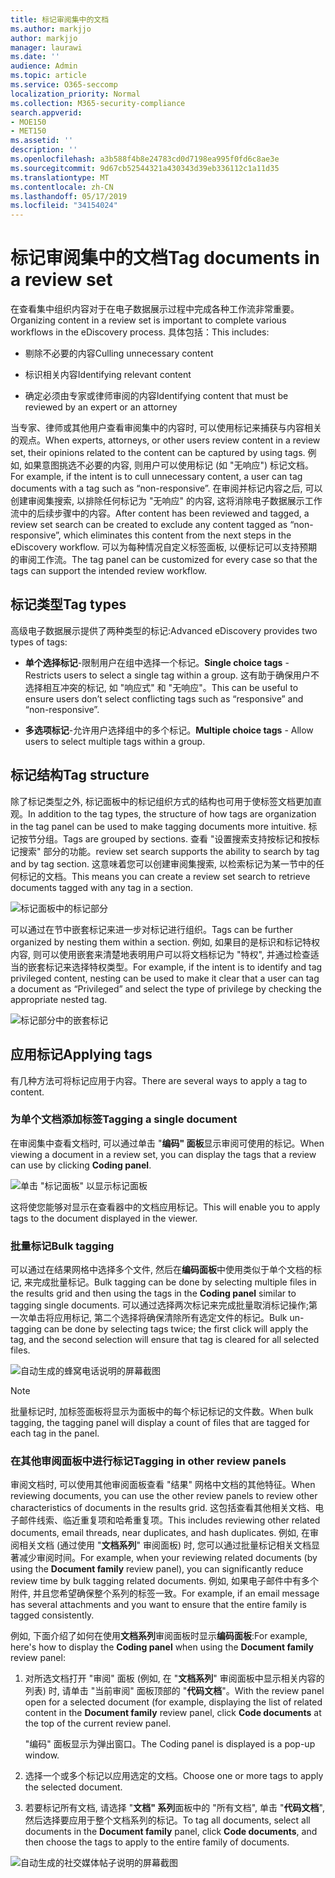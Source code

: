 ```yaml
---
title: 标记审阅集中的文档
ms.author: markjjo
author: markjjo
manager: laurawi
ms.date: ''
audience: Admin
ms.topic: article
ms.service: O365-seccomp
localization_priority: Normal
ms.collection: M365-security-compliance
search.appverid:
- MOE150
- MET150
ms.assetid: ''
description: ''
ms.openlocfilehash: a3b588f4b8e24783cd0d7198ea995f0fd6c8ae3e
ms.sourcegitcommit: 9d67cb52544321a430343d39eb336112c1a11d35
ms.translationtype: MT
ms.contentlocale: zh-CN
ms.lasthandoff: 05/17/2019
ms.locfileid: "34154024"
---
```

# <a name="tag-documents-in-a-review-set"></a><span data-ttu-id="88fa3-102">标记审阅集中的文档</span><span class="sxs-lookup"><span data-stu-id="88fa3-102">Tag documents in a review set</span></span>

<span data-ttu-id="88fa3-103">在查看集中组织内容对于在电子数据展示过程中完成各种工作流非常重要。</span><span class="sxs-lookup"><span data-stu-id="88fa3-103">Organizing content in a review set is important to complete various workflows in the eDiscovery process.</span></span> <span data-ttu-id="88fa3-104">具体包括：</span><span class="sxs-lookup"><span data-stu-id="88fa3-104">This includes:</span></span>

-  <span data-ttu-id="88fa3-105">剔除不必要的内容</span><span class="sxs-lookup"><span data-stu-id="88fa3-105">Culling unnecessary content</span></span>

- <span data-ttu-id="88fa3-106">标识相关内容</span><span class="sxs-lookup"><span data-stu-id="88fa3-106">Identifying relevant content</span></span>
 
-  <span data-ttu-id="88fa3-107">确定必须由专家或律师审阅的内容</span><span class="sxs-lookup"><span data-stu-id="88fa3-107">Identifying content that must be reviewed by an expert or an attorney</span></span>

<span data-ttu-id="88fa3-108">当专家、律师或其他用户查看审阅集中的内容时, 可以使用标记来捕获与内容相关的观点。</span><span class="sxs-lookup"><span data-stu-id="88fa3-108">When experts, attorneys, or other users review content in a review set, their opinions related to the content can be captured by using tags.</span></span> <span data-ttu-id="88fa3-109">例如, 如果意图挑选不必要的内容, 则用户可以使用标记 (如 "无响应") 标记文档。</span><span class="sxs-lookup"><span data-stu-id="88fa3-109">For example, if the intent is to cull unnecessary content, a user can tag documents with a tag such as “non-responsive”.</span></span> <span data-ttu-id="88fa3-110">在审阅并标记内容之后, 可以创建审阅集搜索, 以排除任何标记为 "无响应" 的内容, 这将消除电子数据展示工作流中的后续步骤中的内容。</span><span class="sxs-lookup"><span data-stu-id="88fa3-110">After content has been reviewed and tagged, a review set search can be created to exclude any content tagged as “non-responsive”, which eliminates this content from the next steps in the eDiscovery workflow.</span></span> <span data-ttu-id="88fa3-111">可以为每种情况自定义标签面板, 以便标记可以支持预期的审阅工作流。</span><span class="sxs-lookup"><span data-stu-id="88fa3-111">The tag panel can be customized for every case so that the tags can support the intended review workflow.</span></span>

## <a name="tag-types"></a><span data-ttu-id="88fa3-112">标记类型</span><span class="sxs-lookup"><span data-stu-id="88fa3-112">Tag types</span></span>

<span data-ttu-id="88fa3-113">高级电子数据展示提供了两种类型的标记:</span><span class="sxs-lookup"><span data-stu-id="88fa3-113">Advanced eDiscovery provides two types of tags:</span></span>

- <span data-ttu-id="88fa3-114">**单个选择标记**-限制用户在组中选择一个标记。</span><span class="sxs-lookup"><span data-stu-id="88fa3-114">**Single choice tags** - Restricts users to select a single tag within a group.</span></span> <span data-ttu-id="88fa3-115">这有助于确保用户不选择相互冲突的标记, 如 "响应式" 和 "无响应"。</span><span class="sxs-lookup"><span data-stu-id="88fa3-115">This can be useful to ensure users don’t select conflicting tags such as “responsive” and “non-responsive”.</span></span> 

- <span data-ttu-id="88fa3-116">**多选项标记**-允许用户选择组中的多个标记。</span><span class="sxs-lookup"><span data-stu-id="88fa3-116">**Multiple choice tags** - Allow users to select multiple tags within a group.</span></span>

## <a name="tag-structure"></a><span data-ttu-id="88fa3-117">标记结构</span><span class="sxs-lookup"><span data-stu-id="88fa3-117">Tag structure</span></span>

<span data-ttu-id="88fa3-118">除了标记类型之外, 标记面板中的标记组织方式的结构也可用于使标签文档更加直观。</span><span class="sxs-lookup"><span data-stu-id="88fa3-118">In addition to the tag types, the structure of how tags are organization in the tag panel can be used to make tagging documents more intuitive.</span></span> <span data-ttu-id="88fa3-119">标记按节分组。</span><span class="sxs-lookup"><span data-stu-id="88fa3-119">Tags are grouped by sections.</span></span> <span data-ttu-id="88fa3-120">查看 "设置搜索支持按标记和按标记搜索" 部分的功能。</span><span class="sxs-lookup"><span data-stu-id="88fa3-120">review set search supports the ability to search by tag and by tag section.</span></span> <span data-ttu-id="88fa3-121">这意味着您可以创建审阅集搜索, 以检索标记为某一节中的任何标记的文档。</span><span class="sxs-lookup"><span data-stu-id="88fa3-121">This means you can create a review set search to retrieve documents tagged with any tag in a section.</span></span>

![标记面板中的标记部分](../media/Tagtypes.png)

<span data-ttu-id="88fa3-123">可以通过在节中嵌套标记来进一步对标记进行组织。</span><span class="sxs-lookup"><span data-stu-id="88fa3-123">Tags can be further organized by nesting them within a section.</span></span> <span data-ttu-id="88fa3-124">例如, 如果目的是标识和标记特权内容, 则可以使用嵌套来清楚地表明用户可以将文档标记为 "特权", 并通过检查适当的嵌套标记来选择特权类型。</span><span class="sxs-lookup"><span data-stu-id="88fa3-124">For example, if the intent is to identify and tag privileged content, nesting can be used to make it clear that a user can tag a document as “Privileged” and select the type of privilege by checking the appropriate nested tag.</span></span>

![标记部分中的嵌套标记](../media/Nestingtags.png)

## <a name="applying-tags"></a><span data-ttu-id="88fa3-126">应用标记</span><span class="sxs-lookup"><span data-stu-id="88fa3-126">Applying tags</span></span>

<span data-ttu-id="88fa3-127">有几种方法可将标记应用于内容。</span><span class="sxs-lookup"><span data-stu-id="88fa3-127">There are several ways to apply a tag to content.</span></span>

### <a name="tagging-a-single-document"></a><span data-ttu-id="88fa3-128">为单个文档添加标签</span><span class="sxs-lookup"><span data-stu-id="88fa3-128">Tagging a single document</span></span>

<span data-ttu-id="88fa3-129">在审阅集中查看文档时, 可以通过单击 "**编码" 面板**显示审阅可使用的标记。</span><span class="sxs-lookup"><span data-stu-id="88fa3-129">When viewing a document in a review set, you can display the tags that a review can use by clicking **Coding panel**.</span></span>

![单击 "标记面板" 以显示标记面板](../media/Singledoctag.png)

<span data-ttu-id="88fa3-131">这将使您能够对显示在查看器中的文档应用标记。</span><span class="sxs-lookup"><span data-stu-id="88fa3-131">This will enable you to apply tags to the document displayed in the viewer.</span></span>

### <a name="bulk-tagging"></a><span data-ttu-id="88fa3-132">批量标记</span><span class="sxs-lookup"><span data-stu-id="88fa3-132">Bulk tagging</span></span>

<span data-ttu-id="88fa3-133">可以通过在结果网格中选择多个文件, 然后在**编码面板**中使用类似于单个文档的标记, 来完成批量标记。</span><span class="sxs-lookup"><span data-stu-id="88fa3-133">Bulk tagging can be done by selecting multiple files in the results grid and then using the tags in the **Coding panel** similar to tagging single documents.</span></span> <span data-ttu-id="88fa3-134">可以通过选择两次标记来完成批量取消标记操作;第一次单击将应用标记, 第二个选择将确保清除所有选定文件的标记。</span><span class="sxs-lookup"><span data-stu-id="88fa3-134">Bulk un-tagging can be done by selecting tags twice; the first click will apply the tag, and the second selection will ensure that tag is cleared for all selected files.</span></span>

![自动生成的蜂窝电话说明的屏幕截图](../media/Bulktag.png)

> [!NOTE]
> <span data-ttu-id="88fa3-136">批量标记时, 加标签面板将显示为面板中的每个标记标记的文件数。</span><span class="sxs-lookup"><span data-stu-id="88fa3-136">When bulk tagging, the tagging panel will display a count of files that are tagged for each tag in the panel.</span></span>

### <a name="tagging-in-other-review-panels"></a><span data-ttu-id="88fa3-137">在其他审阅面板中进行标记</span><span class="sxs-lookup"><span data-stu-id="88fa3-137">Tagging in other review panels</span></span>

<span data-ttu-id="88fa3-138">审阅文档时, 可以使用其他审阅面板查看 "结果" 网格中文档的其他特征。</span><span class="sxs-lookup"><span data-stu-id="88fa3-138">When reviewing documents, you can use the other review panels to review other characteristics of documents in the results grid.</span></span> <span data-ttu-id="88fa3-139">这包括查看其他相关文档、电子邮件线索、临近重复项和哈希重复项。</span><span class="sxs-lookup"><span data-stu-id="88fa3-139">This includes reviewing other related documents, email threads, near duplicates, and hash duplicates.</span></span> <span data-ttu-id="88fa3-140">例如, 在审阅相关文档 (通过使用 "**文档系列**" 审阅面板) 时, 您可以通过批量标记相关文档显著减少审阅时间。</span><span class="sxs-lookup"><span data-stu-id="88fa3-140">For example, when your reviewing related documents (by using the **Document family** review panel), you can significantly reduce review time by bulk tagging related documents.</span></span> <span data-ttu-id="88fa3-141">例如, 如果电子邮件中有多个附件, 并且您希望确保整个系列的标签一致。</span><span class="sxs-lookup"><span data-stu-id="88fa3-141">For example, if an email message has several attachments and you want to ensure that the entire family is tagged consistently.</span></span>

<span data-ttu-id="88fa3-142">例如, 下面介绍了如何在使用**文档系列**审阅面板时显示**编码面板**:</span><span class="sxs-lookup"><span data-stu-id="88fa3-142">For example, here's how to display the **Coding panel** when using the **Document family** review panel:</span></span>

1. <span data-ttu-id="88fa3-143">对所选文档打开 "审阅" 面板 (例如, 在 "**文档系列**" 审阅面板中显示相关内容的列表) 时, 请单击 "当前审阅" 面板顶部的 "**代码文档**"。</span><span class="sxs-lookup"><span data-stu-id="88fa3-143">With the review panel open for a selected document (for example, displaying the list of related content in the **Document family** review panel, click **Code documents** at the top of the current review panel.</span></span>

   <span data-ttu-id="88fa3-144">"编码" 面板显示为弹出窗口。</span><span class="sxs-lookup"><span data-stu-id="88fa3-144">The Coding panel is displayed is a pop-up window.</span></span>

2. <span data-ttu-id="88fa3-145">选择一个或多个标记以应用选定的文档。</span><span class="sxs-lookup"><span data-stu-id="88fa3-145">Choose one or more tags to apply the selected document.</span></span> 

3. <span data-ttu-id="88fa3-146">若要标记所有文档, 请选择 "**文档" 系列**面板中的 "所有文档", 单击 "**代码文档**", 然后选择要应用于整个文档系列的标记。</span><span class="sxs-lookup"><span data-stu-id="88fa3-146">To tag all documents, select all documents in the **Document family** panel, click **Code documents**, and then choose the tags to apply to the entire family of documents.</span></span>

![自动生成的社交媒体帖子说明的屏幕截图](../media/Relatedtag.png)
